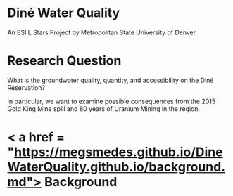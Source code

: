 # Diné Water Quality
An ESIIL Stars Project by Metropolitan State University of Denver
# Research Question
What is the groundwater quality, quantity, and accessibility on the Diné Reservation?

In particular, we want to examine possible consequences from the 2015 Gold King Mine spill
and 80 years of Uranium Mining in the region.
# < a href = "https://megsmedes.github.io/DineWaterQuality.github.io/background.md"> Background </a>
